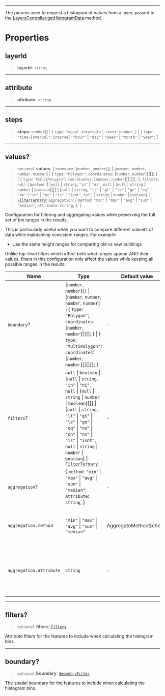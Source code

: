 ***

The params used to request a histogram of values from a layer, passed to
the [LayersController.getHistogramData](LayersController.md#gethistogramdata) method.

# Properties

## layerId

> **layerId**: `string`

***

## attribute

> **attribute**: `string`

***

## steps

> **steps**: `number`\[] | \{ `type`: `"equal-intervals"`; `count`: `number`; } | \{ `type`: `"time-interval"`; `interval`: `"hour"` | `"day"` | `"week"` | `"month"` | `"year"`; }

***

## values?

> `optional` **values**: \{ `boundary`: \[`number`, `number`]\[] | \[`number`, `number`, `number`, `number`] | \{ `type`: `"Polygon"`; `coordinates`: \[`number`, `number`]\[]\[]; } | \{ `type`: `"MultiPolygon"`; `coordinates`: \[`number`, `number`]\[]\[]\[]; }; `filters`: `null` | `boolean` | \[`null` | `string`, `"in"` | `"ni"`, `null` | (`null` | `string` | `number` | `boolean`)\[]] | \[`null` | `string`, `"lt"` | `"gt"` | `"le"` | `"ge"` | `"eq"` | `"ne"` | `"cn"` | `"nc"` | `"is"` | `"isnt"`, `null` | `string` | `number` | `boolean`] | [`FilterTernary`](FilterTernary.md); `aggregation`: \{ `method`: `"min"` | `"max"` | `"avg"` | `"sum"` | `"median"`; `attribute`: `string`; }; }

Configuration for filtering and aggregating values while preserving the full set of
bin ranges in the results.

This is particularly useful when you want to compare different subsets of data while
maintaining consistent ranges. For example:

* Use the same height ranges for comparing old vs new buildings

Unlike top-level filters which affect both what ranges appear AND their values,
filters in this configuration only affect the values while keeping all possible
ranges in the results.

| Name                    | Type                                                                                                                                                                                                                                                                                                                                        | Default value         | Description                                                                 |
| ----------------------- | ------------------------------------------------------------------------------------------------------------------------------------------------------------------------------------------------------------------------------------------------------------------------------------------------------------------------------------------- | --------------------- | --------------------------------------------------------------------------- |
| `boundary`?             | \[`number`, `number`]\[] \| \[`number`, `number`, `number`, `number`] \| \{ `type`: `"Polygon"`; `coordinates`: \[`number`, `number`]\[]\[]; } \| \{ `type`: `"MultiPolygon"`; `coordinates`: \[`number`, `number`]\[]\[]\[]; }                                                                                                             | -                     | -                                                                           |
| `filters`?              | `null` \| `boolean` \| \[`null` \| `string`, `"in"` \| `"ni"`, `null` \| (`null` \| `string` \| `number` \| `boolean`)\[]] \| \[`null` \| `string`, `"lt"` \| `"gt"` \| `"le"` \| `"ge"` \| `"eq"` \| `"ne"` \| `"cn"` \| `"nc"` \| `"is"` \| `"isnt"`, `null` \| `string` \| `number` \| `boolean`] \| [`FilterTernary`](FilterTernary.md) | -                     | -                                                                           |
| `aggregation`?          | \{ `method`: `"min"` \| `"max"` \| `"avg"` \| `"sum"` \| `"median"`; `attribute`: `string`; }                                                                                                                                                                                                                                               | -                     | -                                                                           |
| `aggregation.method`    | `"min"` \| `"max"` \| `"avg"` \| `"sum"` \| `"median"`                                                                                                                                                                                                                                                                                      | AggregateMethodSchema | The operation to use on the values from the features in the layer           |
| `aggregation.attribute` | `string`                                                                                                                                                                                                                                                                                                                                    | -                     | The attribute to use for the aggregation. This must be a numeric attribute. |

***

## filters?

> `optional` **filters**: [`Filters`](Filters.md)

Attribute filters for the features to include when calculating the histogram bins.

***

## boundary?

> `optional` **boundary**: [`GeometryFilter`](GeometryFilter.md)

The spatial boundary for the features to include when calculating the histogram bins.
